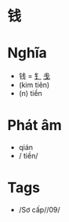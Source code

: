 # 钱

# Nghĩa
* 钱 = [钅](钅.md) [戋](戋.md)
* (kim tiên)
* (n) tiền

# Phát âm
* qián 
*  / tiền/

# Tags
* /Sơ cấp//09/

<script>window.HANZI_FIELD='钱';</script>

